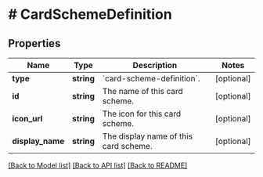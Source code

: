 # # CardSchemeDefinition

## Properties

Name | Type | Description | Notes
------------ | ------------- | ------------- | -------------
**type** | **string** | &#x60;card-scheme-definition&#x60;. | [optional]
**id** | **string** | The name of this card scheme. | [optional]
**icon_url** | **string** | The icon for this card scheme. | [optional]
**display_name** | **string** | The display name of this card scheme. | [optional]

[[Back to Model list]](../../README.md#models) [[Back to API list]](../../README.md#endpoints) [[Back to README]](../../README.md)
